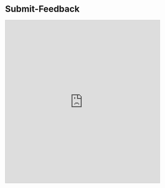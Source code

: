 # Submit-Feedback

<iframe class="airtable-embed" src="https://airtable.com/embed/shrV9BbbCn8DFVJZ8?backgroundColor=cyan" frameborder="0" onmousewheel="" width="100%" height="533" style="background: transparent; border: 1px solid #ccc;"></iframe>
